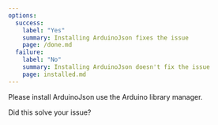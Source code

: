 ```yaml
---
options:
  success:
    label: "Yes"
    summary: Installing ArduinoJson fixes the issue
    page: /done.md
  failure:
    label: "No"
    summary: Installing ArduinoJson doesn't fix the issue
    page: installed.md
---
```


Please install ArduinoJson use the Arduino library manager.

Did this solve your issue?
